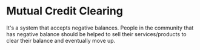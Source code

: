 # Mutual Credit Clearing

It's a system that accepts negative balances. People in the community
that has negative balance should be helped to sell their services/products
to clear their balance and eventually move up.